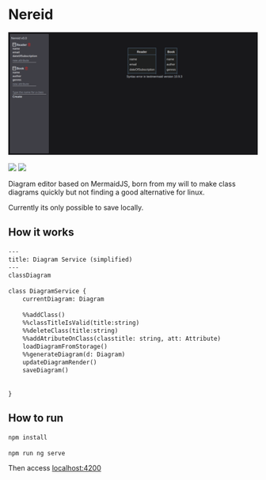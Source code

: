 # Nereid

![alt text](image.png)

![](https://img.shields.io/badge/Angular-DD0031?style=for-the-badge&logo=angular&logoColor=white) ![](https://img.shields.io/badge/Tailwind_CSS-38B2AC?style=for-the-badge&logo=tailwind-css&logoColor=white)

Diagram editor based on MermaidJS, born from my will to make class diagrams quickly but not finding a good alternative for linux.

Currently its only possible to save locally.

## How it works

```mermaid
---
title: Diagram Service (simplified)
---
classDiagram

class DiagramService {
    currentDiagram: Diagram

    %%addClass()
    %%classTitleIsValid(title:string)
    %%deleteClass(title:string)
    %%addAtributeOnClass(classtitle: string, att: Attribute)
    loadDiagramFromStorage()
    %%generateDiagram(d: Diagram)
    updateDiagramRender()
    saveDiagram()
    
    
}

```

## How to run

    npm install

    npm run ng serve

Then access [localhost:4200](localhost:4200)
